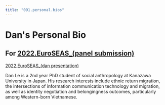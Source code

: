 ```yaml
---
title: "091.personal.bios"
---
```


# Dan's Personal Bio

## For [2022.EuroSEAS_(panel submission)](_Spaces/work/Conferences/2022.EuroSEAS_(panel%20submission).md) 
[2022.EuroSEAS_(dan presentation)](_Spaces/work/Conferences/2022.EuroSEAS_(dan%20presentation).md) 

Dan Le is a 2nd year PhD student of social anthropology at Kanazawa University in Japan. His research interests include ethnic return migration, the intersections of information communication technology and migration, as well as identity negotiation and belongingness outcomes, particularly among Western-born Vietnamese. 